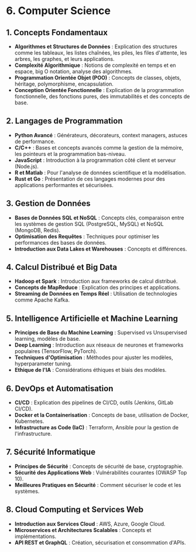 # 6. Computer Science

## 1. Concepts Fondamentaux

- **Algorithmes et Structures de Données** : Explication des structures comme les tableaux, les listes chaînées, les piles, les files d'attente, les arbres, les graphes, et leurs applications.
- **Complexité Algorithmique** : Notions de complexité en temps et en espace, big O notation, analyse des algorithmes.
- **Programmation Orientée Objet (POO)** : Concepts de classes, objets, héritage, polymorphisme, encapsulation.
- **Conception Orientée Fonctionnelle** : Explication de la programmation fonctionnelle, des fonctions pures, des immutabilités et des concepts de base.

## 2. Langages de Programmation

- **Python Avancé** : Générateurs, décorateurs, context managers, astuces de performance.
- **C/C++** : Bases et concepts avancés comme la gestion de la mémoire, les pointeurs et la programmation bas-niveau.
- **JavaScript** : Introduction à la programmation côté client et serveur (Node.js).
- **R et Matlab** : Pour l'analyse de données scientifique et la modélisation.
- **Rust et Go** : Présentation de ces langages modernes pour des applications performantes et sécurisées.

## 3. Gestion de Données

- **Bases de Données SQL et NoSQL** : Concepts clés, comparaison entre les systèmes de gestion SQL (PostgreSQL, MySQL) et NoSQL (MongoDB, Redis).
- **Optimisation des Requêtes** : Techniques pour optimiser les performances des bases de données.
- **Introduction aux Data Lakes et Warehouses** : Concepts et différences.

## 4. Calcul Distribué et Big Data

- **Hadoop et Spark** : Introduction aux frameworks de calcul distribué.
- **Concepts de MapReduce** : Explication des principes et applications.
- **Streaming de Données en Temps Réel** : Utilisation de technologies comme Apache Kafka.

## 5. Intelligence Artificielle et Machine Learning

- **Principes de Base du Machine Learning** : Supervised vs Unsupervised learning, modèles de base.
- **Deep Learning** : Introduction aux réseaux de neurones et frameworks populaires (TensorFlow, PyTorch).
- **Techniques d'Optimisation** : Méthodes pour ajuster les modèles, hyperparameter tuning.
- **Ethique de l'IA** : Considérations éthiques et biais des modèles.

## 6. DevOps et Automatisation

- **CI/CD** : Explication des pipelines de CI/CD, outils (Jenkins, GitLab CI/CD).
- **Docker et la Containerisation** : Concepts de base, utilisation de Docker, Kubernetes.
- **Infrastructure as Code (IaC)** : Terraform, Ansible pour la gestion de l'infrastructure.

## 7. Sécurité Informatique

- **Principes de Sécurité** : Concepts de sécurité de base, cryptographie.
- **Sécurité des Applications Web** : Vulnérabilités courantes (OWASP Top 10).
- **Meilleures Pratiques en Sécurité** : Comment sécuriser le code et les systèmes.

## 8. Cloud Computing et Services Web

- **Introduction aux Services Cloud** : AWS, Azure, Google Cloud.
- **Microservices et Architectures Scalables** : Concepts et implémentations.
- **API REST et GraphQL** : Création, sécurisation et consommation d'APIs.
